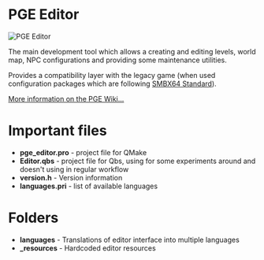 # PGE Editor

![PGE Editor](https://github.com/WohlSoft/PGE-Project/blob/master/Editor/_resources/images/cat_builder/cat_builder_128.png)

The main development tool which allows a creating and editing levels, world map, NPC configurations and providing some maintenance utilities.

Provides a compatibility layer with the legacy game (when used configuration packages which are following [SMBX64 Standard](http://wohlsoft.ru/pgewiki/SMBX64)).

[More information on the PGE Wiki...](http://wohlsoft.ru/pgewiki/PGE_Editor)

# Important files

* **pge_editor.pro** - project file for QMake
* **Editor.qbs** - project file for Qbs, using for some experiments around and doesn't using in regular workflow
* **version.h** - Version information
* **languages.pri** - list of available languages

# Folders

* **languages** - Translations of editor interface into multiple languages
* **_resources** - Hardcoded editor resources
